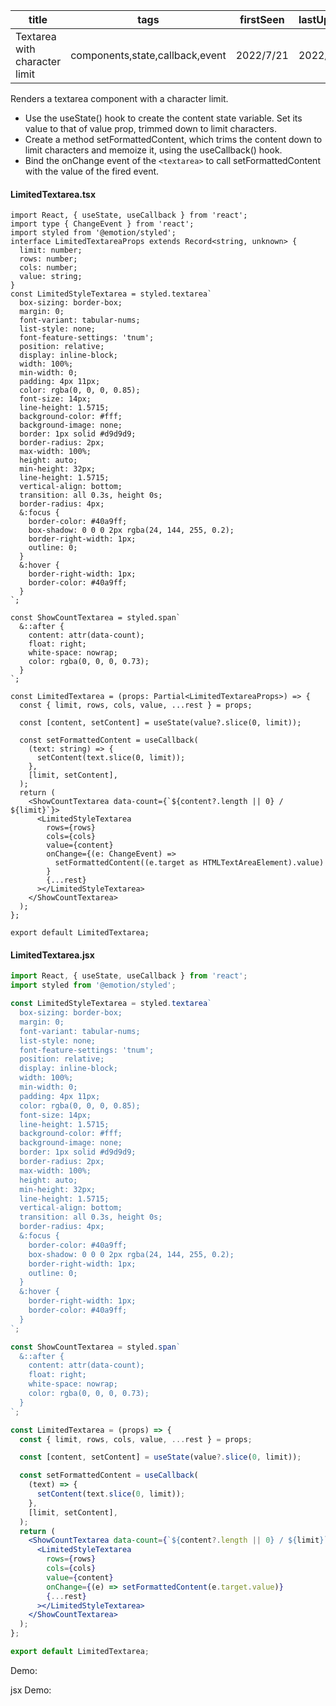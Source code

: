 | title                         | tags                            | firstSeen | lastUpdated |
| ----------------------------- | ------------------------------- | --------- | ----------- |
| Textarea with character limit | components,state,callback,event | 2022/7/21 | 2022/7/21   |

Renders a textarea component with a character limit.

- Use the useState() hook to create the content state variable. Set its value to that of value prop, trimmed down to limit characters.
- Create a method setFormattedContent, which trims the content down to limit characters and memoize it, using the useCallback() hook.
- Bind the onChange event of the `<textarea>` to call setFormattedContent with the value of the fired event.

#### LimitedTextarea.tsx

```tsx | pure
import React, { useState, useCallback } from 'react';
import type { ChangeEvent } from 'react';
import styled from '@emotion/styled';
interface LimitedTextareaProps extends Record<string, unknown> {
  limit: number;
  rows: number;
  cols: number;
  value: string;
}
const LimitedStyleTextarea = styled.textarea`
  box-sizing: border-box;
  margin: 0;
  font-variant: tabular-nums;
  list-style: none;
  font-feature-settings: 'tnum';
  position: relative;
  display: inline-block;
  width: 100%;
  min-width: 0;
  padding: 4px 11px;
  color: rgba(0, 0, 0, 0.85);
  font-size: 14px;
  line-height: 1.5715;
  background-color: #fff;
  background-image: none;
  border: 1px solid #d9d9d9;
  border-radius: 2px;
  max-width: 100%;
  height: auto;
  min-height: 32px;
  line-height: 1.5715;
  vertical-align: bottom;
  transition: all 0.3s, height 0s;
  border-radius: 4px;
  &:focus {
    border-color: #40a9ff;
    box-shadow: 0 0 0 2px rgba(24, 144, 255, 0.2);
    border-right-width: 1px;
    outline: 0;
  }
  &:hover {
    border-right-width: 1px;
    border-color: #40a9ff;
  }
`;

const ShowCountTextarea = styled.span`
  &::after {
    content: attr(data-count);
    float: right;
    white-space: nowrap;
    color: rgba(0, 0, 0, 0.73);
  }
`;

const LimitedTextarea = (props: Partial<LimitedTextareaProps>) => {
  const { limit, rows, cols, value, ...rest } = props;

  const [content, setContent] = useState(value?.slice(0, limit));

  const setFormattedContent = useCallback(
    (text: string) => {
      setContent(text.slice(0, limit));
    },
    [limit, setContent],
  );
  return (
    <ShowCountTextarea data-count={`${content?.length || 0} / ${limit}`}>
      <LimitedStyleTextarea
        rows={rows}
        cols={cols}
        value={content}
        onChange={(e: ChangeEvent) =>
          setFormattedContent((e.target as HTMLTextAreaElement).value)
        }
        {...rest}
      ></LimitedStyleTextarea>
    </ShowCountTextarea>
  );
};

export default LimitedTextarea;
```

#### LimitedTextarea.jsx

```jsx | pure
import React, { useState, useCallback } from 'react';
import styled from '@emotion/styled';

const LimitedStyleTextarea = styled.textarea`
  box-sizing: border-box;
  margin: 0;
  font-variant: tabular-nums;
  list-style: none;
  font-feature-settings: 'tnum';
  position: relative;
  display: inline-block;
  width: 100%;
  min-width: 0;
  padding: 4px 11px;
  color: rgba(0, 0, 0, 0.85);
  font-size: 14px;
  line-height: 1.5715;
  background-color: #fff;
  background-image: none;
  border: 1px solid #d9d9d9;
  border-radius: 2px;
  max-width: 100%;
  height: auto;
  min-height: 32px;
  line-height: 1.5715;
  vertical-align: bottom;
  transition: all 0.3s, height 0s;
  border-radius: 4px;
  &:focus {
    border-color: #40a9ff;
    box-shadow: 0 0 0 2px rgba(24, 144, 255, 0.2);
    border-right-width: 1px;
    outline: 0;
  }
  &:hover {
    border-right-width: 1px;
    border-color: #40a9ff;
  }
`;

const ShowCountTextarea = styled.span`
  &::after {
    content: attr(data-count);
    float: right;
    white-space: nowrap;
    color: rgba(0, 0, 0, 0.73);
  }
`;

const LimitedTextarea = (props) => {
  const { limit, rows, cols, value, ...rest } = props;

  const [content, setContent] = useState(value?.slice(0, limit));

  const setFormattedContent = useCallback(
    (text) => {
      setContent(text.slice(0, limit));
    },
    [limit, setContent],
  );
  return (
    <ShowCountTextarea data-count={`${content?.length || 0} / ${limit}`}>
      <LimitedStyleTextarea
        rows={rows}
        cols={cols}
        value={content}
        onChange={(e) => setFormattedContent(e.target.value)}
        {...rest}
      ></LimitedStyleTextarea>
    </ShowCountTextarea>
  );
};

export default LimitedTextarea;
```

Demo:

<code src="./Demo.tsx" id="limitedTextareaTsxDemo"></code>

jsx Demo:

<code src="./jsx/Demo.jsx" id="limitedTextareaJsxDemo"></code>
